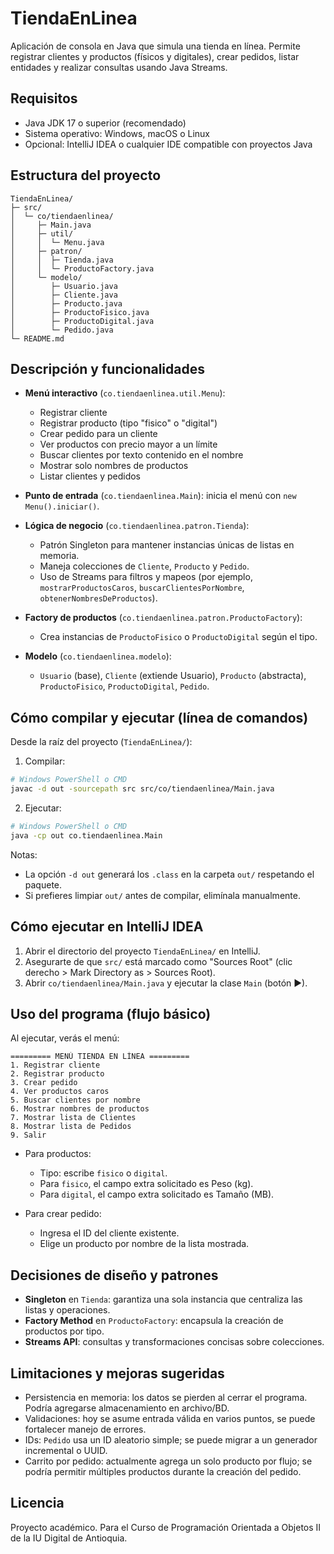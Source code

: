 # TiendaEnLinea

Aplicación de consola en Java que simula una tienda en línea. Permite registrar clientes y productos (físicos y digitales), crear pedidos, listar entidades y realizar consultas usando Java Streams.

## Requisitos

- Java JDK 17 o superior (recomendado)
- Sistema operativo: Windows, macOS o Linux
- Opcional: IntelliJ IDEA o cualquier IDE compatible con proyectos Java

## Estructura del proyecto

```
TiendaEnLinea/
├─ src/
│  └─ co/tiendaenlinea/
│     ├─ Main.java
│     ├─ util/
│     │  └─ Menu.java
│     ├─ patron/
│     │  ├─ Tienda.java
│     │  └─ ProductoFactory.java
│     └─ modelo/
│        ├─ Usuario.java
│        ├─ Cliente.java
│        ├─ Producto.java
│        ├─ ProductoFisico.java
│        ├─ ProductoDigital.java
│        └─ Pedido.java
└─ README.md
```

## Descripción y funcionalidades

- __Menú interactivo__ (`co.tiendaenlinea.util.Menu`):
  - Registrar cliente
  - Registrar producto (tipo "fisico" o "digital")
  - Crear pedido para un cliente
  - Ver productos con precio mayor a un límite
  - Buscar clientes por texto contenido en el nombre
  - Mostrar solo nombres de productos
  - Listar clientes y pedidos

- __Punto de entrada__ (`co.tiendaenlinea.Main`): inicia el menú con `new Menu().iniciar()`.

- __Lógica de negocio__ (`co.tiendaenlinea.patron.Tienda`):
  - Patrón Singleton para mantener instancias únicas de listas en memoria.
  - Maneja colecciones de `Cliente`, `Producto` y `Pedido`.
  - Uso de Streams para filtros y mapeos (por ejemplo, `mostrarProductosCaros`, `buscarClientesPorNombre`, `obtenerNombresDeProductos`).

- __Factory de productos__ (`co.tiendaenlinea.patron.ProductoFactory`):
  - Crea instancias de `ProductoFisico` o `ProductoDigital` según el tipo.

- __Modelo__ (`co.tiendaenlinea.modelo`):
  - `Usuario` (base), `Cliente` (extiende Usuario),
    `Producto` (abstracta), `ProductoFisico`, `ProductoDigital`, `Pedido`.

## Cómo compilar y ejecutar (línea de comandos)

Desde la raíz del proyecto (`TiendaEnLinea/`):

1) Compilar:

```bash
# Windows PowerShell o CMD
javac -d out -sourcepath src src/co/tiendaenlinea/Main.java
```

2) Ejecutar:

```bash
# Windows PowerShell o CMD
java -cp out co.tiendaenlinea.Main
```

Notas:
- La opción `-d out` generará los `.class` en la carpeta `out/` respetando el paquete.
- Si prefieres limpiar `out/` antes de compilar, elimínala manualmente.

## Cómo ejecutar en IntelliJ IDEA

1. Abrir el directorio del proyecto `TiendaEnLinea/` en IntelliJ.
2. Asegurarte de que `src/` está marcado como "Sources Root" (clic derecho > Mark Directory as > Sources Root).
3. Abrir `co/tiendaenlinea/Main.java` y ejecutar la clase `Main` (botón ▶).

## Uso del programa (flujo básico)

Al ejecutar, verás el menú:

```
========= MENÚ TIENDA EN LÍNEA =========
1. Registrar cliente
2. Registrar producto
3. Crear pedido
4. Ver productos caros
5. Buscar clientes por nombre
6. Mostrar nombres de productos
7. Mostrar lista de Clientes
8. Mostrar lista de Pedidos
9. Salir
```

- Para productos:
  - Tipo: escribe `fisico` o `digital`.
  - Para `fisico`, el campo extra solicitado es Peso (kg).
  - Para `digital`, el campo extra solicitado es Tamaño (MB).

- Para crear pedido:
  - Ingresa el ID del cliente existente.
  - Elige un producto por nombre de la lista mostrada.

## Decisiones de diseño y patrones

- __Singleton__ en `Tienda`: garantiza una sola instancia que centraliza las listas y operaciones.
- __Factory Method__ en `ProductoFactory`: encapsula la creación de productos por tipo.
- __Streams API__: consultas y transformaciones concisas sobre colecciones.

## Limitaciones y mejoras sugeridas

- Persistencia en memoria: los datos se pierden al cerrar el programa. Podría agregarse almacenamiento en archivo/BD.
- Validaciones: hoy se asume entrada válida en varios puntos, se puede fortalecer manejo de errores.
- IDs: `Pedido` usa un ID aleatorio simple; se puede migrar a un generador incremental o UUID.
- Carrito por pedido: actualmente agrega un solo producto por flujo; se podría permitir múltiples productos durante la creación del pedido.

## Licencia

Proyecto académico. Para el Curso de Programación Orientada a Objetos II de la IU Digital de Antioquia.
